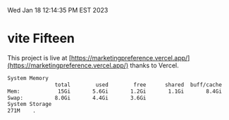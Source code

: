 Wed Jan 18 12:14:35 PM EST 2023

# vite Fifteen


This project is live at [https://marketingpreference.vercel.app/](https://marketingpreference.vercel.app/) thanks to Vercel.

```bash
System Memory
               total        used        free      shared  buff/cache   available
Mem:            15Gi       5.6Gi       1.2Gi       1.1Gi       8.4Gi       8.2Gi
Swap:          8.0Gi       4.4Gi       3.6Gi
System Storage
271M	.
```
